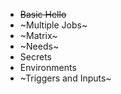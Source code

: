 - ~~Basic Hello~~
- ~Multiple Jobs~
- ~Matrix~
- ~Needs~
- Secrets
- Environments
- ~Triggers and Inputs~
